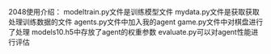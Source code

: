 2048使用介绍：
modeltrain.py文件是训练模型文件
mydata.py文件是获取获取处理训练数据的文件
agents.py文件中加入我的agent
game.py文件中对棋盘进行了处理
models10.h5中存放了agent的权重参数
evaluate.py可以对agent性能进行评估
